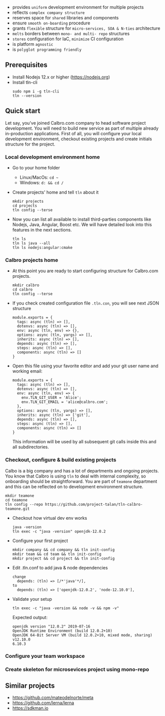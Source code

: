* provides `uniform` development environment for multiple projects
* reflects `complex company structure`
* reserves space for `shared` libraries and components
* ensure `smooth on-boarding` procedure
* grants `flexible` structure for `micro-services, SOA & N-ties` architecture
* `melts` borders between `mono- and multi- repo` structures
* `stores` configuration for IaC, `minimize` CI configuration
* is platform `agnostic`
* is `polyglot programming friendly`

## Prerequisites
* Install Nodejs 12.x or higher (https://nodejs.org)
* Install tln-cli 
  ```
  sudo npm i -g tln-cli
  tln --version
  ```

## Quick start
Let say, you've joined Calbro.com company to head software project development. You will need to build new service as part of multiple already in-production applications.
First of all, you will configure your local development environment, checkout existing projects and create initials structure for the project.

### Local development environment home
* Go to your home folder
  * Linux/MacOs: ```cd ~```
  * Windows: ```d: && cd /```

* Create projects' home and tell `tln` about it
  ```
  mkdir projects
  cd projects
  tln config --terse
  ```
* Now you can list all available to install third-parties components like Nodejs, Java, Angular, Boost etc. We will have detailed look into this features in the next sections.
    ```
    tln ls
    tln ls java --all
    tln ls nodejs:angular:cmake
    ```

### Calbro projects home
* At this point you are ready to start configuring structure for Calbro.com projects.
  ```
  mkdir calbro
  cd calbro
  tln config --terse
  ```
* If you check created configuration file `.tln.con`, you will see next JSON structure
  ```
  module.exports = {
    tags: async (tln) => [],
    dotenvs: async (tln) => [],
    env: async (tln, env) => {},
    options: async (tln, yargs) => [],
    inherits: async (tln) => [],
    depends: async (tln) => [],
    steps: async (tln) => [],
    components: async (tln) => []
  }
  ```
* Open this file using your favorite editor and add your git user name and working email:
  ```
  module.exports = {
    tags: async (tln) => [],
    dotenvs: async (tln) => [],
    env: async (tln, env) => {
      env.TLN_GIT_USER = 'Alice';
      env.TLN_GIT_EMAIL = 'alice@calbro.com';
    },
    options: async (tln, yargs) => [],
    inherits: async (tln) => ['git'],
    depends: async (tln) => [],
    steps: async (tln) => [],
    components: async (tln) => []
  }
  ```
  This information will be used by all subsequent git calls inside this and all subdirectories.

### Checkout, configure & build existing projects
Calbo is a big company and has a lot of departments and ongoing projects. You know that Calbro is using `tln` to deal with internal complexity, so onboarding should be straightforward. You are part of `teamone` department and this can be reflected on to development environment structure.
  ```
  mkdir teamone
  cd teamone
  tln config --repo https://github.com/project-talan/tln-calbro-teamone.git
  ```


* Checkout how virtual dev env works
  ```
  java -version
  tln exec -c "java -version" openjdk-12.0.2
  ```
* Configure your first project
  ```
  mkdir company && cd company && tln init-config
  mkdir team && cd team && tln init-config
  mkdir project && cd project && tln init-config
  ```
* Edit .tln.conf to add java & node dependencies
  ```
  change 
    depends: (tln) => [/*'java'*/],
  to
    depends: (tln) => ['openjdk-12.0.2', 'node-12.10.0'],
  ```
* Validate your setup
  ```
  tln exec -c "java -version && node -v && npm -v"
  ```

  Expected output:  
  ```
  openjdk version "12.0.2" 2019-07-16
  OpenJDK Runtime Environment (build 12.0.2+10)
  OpenJDK 64-Bit Server VM (build 12.0.2+10, mixed mode, sharing)
  v12.10.0
  6.10.3
  ```

### Configure your team workspace

### Create skeleton for microsevices project using mono-repo


## Similar projects
* https://github.com/mateodelnorte/meta
* https://github.com/lerna/lerna
* https://sdkman.io
